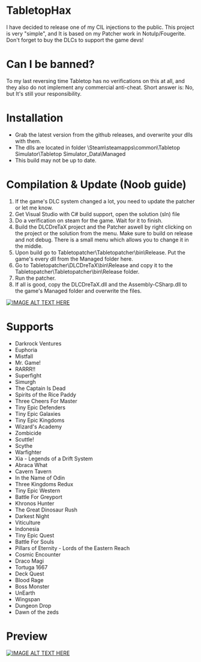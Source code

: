 # TabletopHax
I have decided to release one of my CIL injections to the public.
This project is very "simple", and It is based on my Patcher work in Notulp/Fougerite.
Don't forget to buy the DLCs to support the game devs!

# Can I be banned?
To my last reversing time Tabletop has no verifications on this at all, and they also do not implement any commercial anti-cheat.
Short answer is: No, but It's still your responsibility.

# Installation
* Grab the latest version from the github releases, and overwrite your dlls with them.
* The dlls are located in folder \Steam\steamapps\common\Tabletop Simulator\Tabletop Simulator_Data\Managed
* This build may not be up to date.

# Compilation & Update (Noob guide)
1. If the game's DLC system changed a lot, you need to update the patcher or let me know.
2. Get Visual Studio with C# build support, open the solution (sln) file
3. Do a verification on steam for the game. Wait for it to finish.
4. Build the DLCDreTaX project and the Patcher aswell by right clicking on the project or the solution from the menu. Make sure to build on release and not debug. There is a small menu which allows you to change it in the middle.
5. Upon build go to Tabletopatcher\Tabletopatcher\bin\Release. Put the game's every dll from the Managed folder here.
6. Go to Tabletopatcher\DLCDreTaX\bin\Release and copy it to the Tabletopatcher\Tabletopatcher\bin\Release folder.
7. Run the patcher.
8. If all is good, copy the DLCDreTaX.dll and the Assembly-CSharp.dll to the game's Managed folder and overwrite the files.

[![IMAGE ALT TEXT HERE](https://img.youtube.com/vi/YZEXjQg4-MnU/0.jpg)](https://www.youtube.com/watch?v=ZEXjQg4-MnU)

# Supports
* Darkrock Ventures
* Euphoria
* Mistfall
* Mr. Game!
* RARRR!!
* Superfight
* Simurgh
* The Captain Is Dead
* Spirits of the Rice Paddy
* Three Cheers For Master
* Tiny Epic Defenders
* Tiny Epic Galaxies
* Tiny Epic Kingdoms
* Wizard's Academy
* Zombicide
* Scuttle!
* Scythe
* Warfighter
* Xia - Legends of a Drift System
* Abraca What
* Cavern Tavern
* In the Name of Odin
* Three Kingdoms Redux
* Tiny Epic Western
* Battle For Greyport
* Khronos Hunter
* The Great Dinosaur Rush
* Darkest Night
* Viticulture
* Indonesia
* Tiny Epic Quest
* Battle For Souls
* Pillars of Eternity - Lords of the Eastern Reach
* Cosmic Encounter
* Draco Magi
* Tortuga 1667
* Deck Quest
* Blood Rage
* Boss Monster
* UnEarth
* Wingspan
* Dungeon Drop
* Dawn of the zeds

# Preview
[![IMAGE ALT TEXT HERE](https://user-images.githubusercontent.com/1114109/87849887-72ad0480-c8ec-11ea-9b53-dcb9cc0dc3fe.png)](https://user-images.githubusercontent.com/1114109/87849887-72ad0480-c8ec-11ea-9b53-dcb9cc0dc3fe.png)
